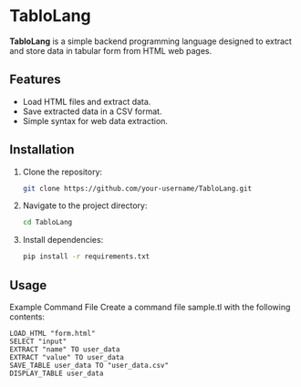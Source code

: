 # TabloLang

**TabloLang** is a simple backend programming language designed to extract and store data in tabular form from HTML web pages.

## Features
- Load HTML files and extract data.
- Save extracted data in a CSV format.
- Simple syntax for web data extraction.

## Installation

1. Clone the repository:
   ```bash
   git clone https://github.com/your-username/TabloLang.git

2. Navigate to the project directory:
   ```bash
   cd TabloLang

3. Install dependencies:
   ```bash
   pip install -r requirements.txt

## Usage

Example Command File
Create a command file sample.tl with the following contents:

   ```vbnet
   LOAD_HTML "form.html"
   SELECT "input"
   EXTRACT "name" TO user_data
   EXTRACT "value" TO user_data
   SAVE_TABLE user_data TO "user_data.csv"
   DISPLAY_TABLE user_data



